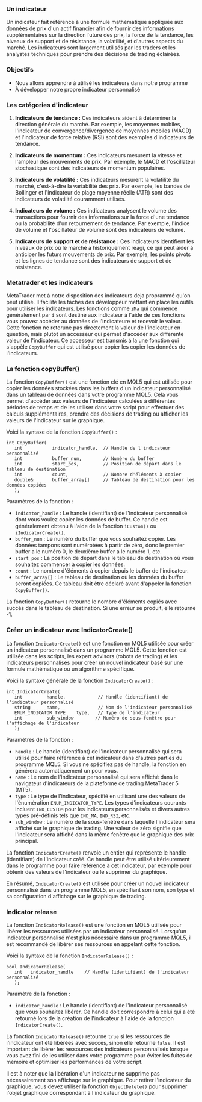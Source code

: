 ### Un indicateur

Un indicateur fait référence à une formule mathématique appliquée aux données de prix d'un actif financier afin de fournir des informations supplémentaires sur la direction future des prix, la force de la tendance, les niveaux de support et de résistance, la volatilité, et d'autres aspects du marché.
Les indicateurs sont largement utilisés par les traders et les analystes techniques pour prendre des décisions de trading éclairées. 

### Objectifs 

- Nous allons apprendre à utilisé les indicateurs dans notre programme
- À développer notre propre indicateur personnalisé

### Les catégories d'indicateur

1. **Indicateurs de tendance :** Ces indicateurs aident à déterminer la direction générale du marché. Par exemple, les moyennes mobiles, l'indicateur de convergence/divergence de moyennes mobiles (MACD) et l'indicateur de force relative (RSI) sont des exemples d'indicateurs de tendance.

2. **Indicateurs de momentum :** Ces indicateurs mesurent la vitesse et l'ampleur des mouvements de prix. Par exemple, le MACD et l'oscillateur stochastique sont des indicateurs de momentum populaires.

3. **Indicateurs de volatilité :** Ces indicateurs mesurent la volatilité du marché, c'est-à-dire la variabilité des prix. Par exemple, les bandes de Bollinger et l'indicateur de plage moyenne réelle (ATR) sont des indicateurs de volatilité couramment utilisés.

4. **Indicateurs de volume :** Ces indicateurs analysent le volume des transactions pour fournir des informations sur la force d'une tendance ou la probabilité d'un retournement de tendance. Par exemple, l'indice de volume et l'oscillateur de volume sont des indicateurs de volume.

5. **Indicateurs de support et de résistance :** Ces indicateurs identifient les niveaux de prix où le marché a historiquement réagi, ce qui peut aider à anticiper les futurs mouvements de prix. Par exemple, les points pivots et les lignes de tendance sont des indicateurs de support et de résistance.

### Metatrader et les indicateurs

MetaTrader met á notre disposition des indicateurs deja proprammé qu'on peut utilisé. Il facilite les táches des développeur mettant en place les outils pour utiliser les indicateurs. 
Les fonctions comme ``iMa`` qui commence généralement par `i` sont destiné aux indicateur à l'aide de ces fonctions vous pouvez accéder au données de l'indicateure et recevoir le valeur. Cette fonction ne retorune pas directement la valeur de l'indicateur en question, mais plutot un accesseur qui permet d'accéder aux differente valeur de l'indicateur. Ce accesseur est transmis á la une fonction qui s'appèle ``CopyBuffer`` qui est utilisé pour copier les copier les données de l'indicateurs.


### La fonction copyBuffer()
La fonction `CopyBuffer()` est une fonction clé en MQL5 qui est utilisée pour copier les données stockées dans les buffers d'un indicateur personnalisé dans un tableau de données dans votre programme MQL5. Cela vous permet d'accéder aux valeurs de l'indicateur calculées à différentes périodes de temps et de les utiliser dans votre script pour effectuer des calculs supplémentaires, prendre des décisions de trading ou afficher les valeurs de l'indicateur sur le graphique.

Voici la syntaxe de la fonction `CopyBuffer()` :

```mql5
int CopyBuffer(
   int           indicator_handle,  // Handle de l'indicateur personnalisé
   int           buffer_num,        // Numéro du buffer
   int           start_pos,         // Position de départ dans le tableau de destination
   int           count,             // Nombre d'éléments à copier
   double&       buffer_array[]     // Tableau de destination pour les données copiées
   );
```

Paramètres de la fonction :
- `indicator_handle` : Le handle (identifiant) de l'indicateur personnalisé dont vous voulez copier les données de buffer. Ce handle est généralement obtenu à l'aide de la fonction `iCustom()` ou `iIndicatorCreate()`.
- `buffer_num` : Le numéro du buffer que vous souhaitez copier. Les données tampons sont numérotées à partir de zéro, donc le premier buffer a le numéro 0, le deuxième buffer a le numéro 1, etc.
- `start_pos` : La position de départ dans le tableau de destination où vous souhaitez commencer à copier les données.
- `count` : Le nombre d'éléments à copier depuis le buffer de l'indicateur.
- `buffer_array[]` : Le tableau de destination où les données du buffer seront copiées. Ce tableau doit être déclaré avant d'appeler la fonction `CopyBuffer()`.

La fonction `CopyBuffer()` retourne le nombre d'éléments copiés avec succès dans le tableau de destination. Si une erreur se produit, elle retourne -1.


### Créer un indicateur avec IndicatorCreate()


La fonction `IndicatorCreate()` est une fonction en MQL5 utilisée pour créer un indicateur personnalisé dans un programme MQL5. Cette fonction est utilisée dans les scripts, les expert advisors (robots de trading) et les indicateurs personnalisés pour créer un nouvel indicateur basé sur une formule mathématique ou un algorithme spécifique.

Voici la syntaxe générale de la fonction `IndicatorCreate()` :

```mql5
int IndicatorCreate(
   int         handle,            // Handle (identifiant) de l'indicateur personnalisé
   string      name,              // Nom de l'indicateur personnalisé
   ENUM_INDICATOR_TYPE    type,   // Type de l'indicateur
   int         sub_window        // Numéro de sous-fenêtre pour l'affichage de l'indicateur
   );
```

Paramètres de la fonction :
- `handle` : Le handle (identifiant) de l'indicateur personnalisé qui sera utilisé pour faire référence à cet indicateur dans d'autres parties du programme MQL5. Si vous ne spécifiez pas de handle, la fonction en générera automatiquement un pour vous.
- `name` : Le nom de l'indicateur personnalisé qui sera affiché dans le navigateur d'indicateurs de la plateforme de trading MetaTrader 5 (MT5).
- `type` : Le type de l'indicateur, spécifié en utilisant une des valeurs de l'énumération `ENUM_INDICATOR_TYPE`. Les types d'indicateurs courants incluent `IND_CUSTOM` pour les indicateurs personnalisés et divers autres types pré-définis tels que `IND_MA`, `IND_RSI`, etc.
- `sub_window` : Le numéro de la sous-fenêtre dans laquelle l'indicateur sera affiché sur le graphique de trading. Une valeur de zéro signifie que l'indicateur sera affiché dans la même fenêtre que le graphique des prix principal.

La fonction `IndicatorCreate()` renvoie un entier qui représente le handle (identifiant) de l'indicateur créé. Ce handle peut être utilisé ultérieurement dans le programme pour faire référence à cet indicateur, par exemple pour obtenir des valeurs de l'indicateur ou le supprimer du graphique.

En résumé, `IndicatorCreate()` est utilisée pour créer un nouvel indicateur personnalisé dans un programme MQL5, en spécifiant son nom, son type et sa configuration d'affichage sur le graphique de trading.


### Indicator release

La fonction `IndicatorRelease()` est une fonction en MQL5 utilisée pour libérer les ressources utilisées par un indicateur personnalisé. Lorsqu'un indicateur personnalisé n'est plus nécessaire dans un programme MQL5, il est recommandé de libérer ses ressources en appelant cette fonction.

Voici la syntaxe de la fonction `IndicatorRelease()` :

```mql5
bool IndicatorRelease(
   int   indicator_handle    // Handle (identifiant) de l'indicateur personnalisé
   );
```

Paramètre de la fonction :
- `indicator_handle` : Le handle (identifiant) de l'indicateur personnalisé que vous souhaitez libérer. Ce handle doit correspondre à celui qui a été retourné lors de la création de l'indicateur à l'aide de la fonction `IndicatorCreate()`.

La fonction `IndicatorRelease()` retourne `true` si les ressources de l'indicateur ont été libérées avec succès, sinon elle retourne `false`. Il est important de libérer les ressources des indicateurs personnalisés lorsque vous avez fini de les utiliser dans votre programme pour éviter les fuites de mémoire et optimiser les performances de votre script.

Il est à noter que la libération d'un indicateur ne supprime pas nécessairement son affichage sur le graphique. Pour retirer l'indicateur du graphique, vous devez utiliser la fonction `ObjectDelete()` pour supprimer l'objet graphique correspondant à l'indicateur du graphique.